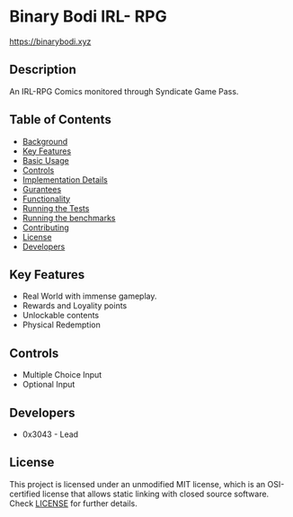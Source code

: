 # Binary Bodi IRL- RPG
 
 https://binarybodi.xyz
 
## Description
An IRL-RPG Comics monitored through Syndicate Game Pass. 

## Table of Contents

- [Background](#background)
- [Key Features](#feature)
- [Basic Usage](#usage)
- [Controls](#controls)
- [Implementation Details](#specs)
- [Gurantees](#gurantee)
- [Functionality](#audits)
- [Running the Tests](#test)
- [Running the benchmarks](#benchmarks)
- [Contributing](#contributing)
- [License](#license)
- [Developers](#dev)


## Key Features

 - Real World with immense gameplay.
 - Rewards and Loyality points
 - Unlockable contents
 - Physical Redemption
 
## Controls

 - Multiple Choice Input
 - Optional Input

## Developers

 - 0x3043 - Lead


## License

This project is licensed under an unmodified MIT license, which is an OSI-certified license that allows static linking with closed source software. Check [LICENSE](LICENSE) for further details.


